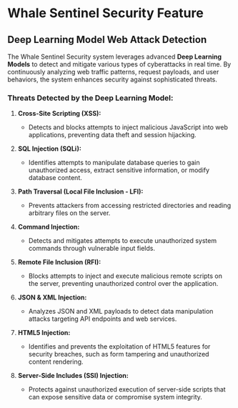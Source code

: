 # Whale Sentinel Security Feature  

## Deep Learning Model Web Attack Detection

The Whale Sentinel Security system leverages advanced **Deep Learning Models** to detect and mitigate various types of cyberattacks in real time. By continuously analyzing web traffic patterns, request payloads, and user behaviors, the system enhances security against sophisticated threats.  

### **Threats Detected by the Deep Learning Model:**  

1. **Cross-Site Scripting (XSS):**  
   - Detects and blocks attempts to inject malicious JavaScript into web applications, preventing data theft and session hijacking.  

2. **SQL Injection (SQLi):**  
   - Identifies attempts to manipulate database queries to gain unauthorized access, extract sensitive information, or modify database content.  

3. **Path Traversal (Local File Inclusion - LFI):**  
   - Prevents attackers from accessing restricted directories and reading arbitrary files on the server.  

4. **Command Injection:**  
   - Detects and mitigates attempts to execute unauthorized system commands through vulnerable input fields.  

5. **Remote File Inclusion (RFI):**  
   - Blocks attempts to inject and execute malicious remote scripts on the server, preventing unauthorized control over the application.  

6. **JSON & XML Injection:**  
   - Analyzes JSON and XML payloads to detect data manipulation attacks targeting API endpoints and web services.  

7. **HTML5 Injection:**  
   - Identifies and prevents the exploitation of HTML5 features for security breaches, such as form tampering and unauthorized content rendering.  

8. **Server-Side Includes (SSI) Injection:**  
   - Protects against unauthorized execution of server-side scripts that can expose sensitive data or compromise system integrity.  